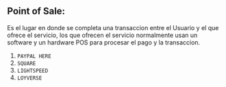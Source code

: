 ## Point of Sale:

Es el lugar en donde se completa una transaccion entre el Usuario
y el que ofrece el servicio, los que ofrecen el servicio normalmente
usan un software y un hardware POS para procesar el pago y la transaccion.

1. ``` PAYPAL HERE ```
2. ``` SQUARE ```
3. ``` LIGHTSPEED ```
4. ``` LOYVERSE ```
